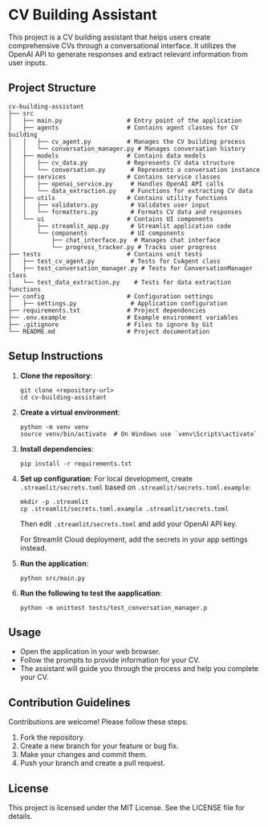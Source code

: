 # CV Building Assistant

This project is a CV building assistant that helps users create comprehensive CVs through a conversational interface. It utilizes the OpenAI API to generate responses and extract relevant information from user inputs.

## Project Structure

```
cv-building-assistant
├── src
│   ├── main.py                  # Entry point of the application
│   ├── agents                   # Contains agent classes for CV building
│   │   ├── cv_agent.py          # Manages the CV building process
│   │   └── conversation_manager.py # Manages conversation history
│   ├── models                   # Contains data models
│   │   ├── cv_data.py           # Represents CV data structure
│   │   └── conversation.py       # Represents a conversation instance
│   ├── services                 # Contains service classes
│   │   ├── openai_service.py     # Handles OpenAI API calls
│   │   └── data_extraction.py    # Functions for extracting CV data
│   ├── utils                    # Contains utility functions
│   │   ├── validators.py         # Validates user input
│   │   └── formatters.py         # Formats CV data and responses
│   └── ui                       # Contains UI components
│       ├── streamlit_app.py      # Streamlit application code
│       └── components            # UI components
│           ├── chat_interface.py  # Manages chat interface
│           └── progress_tracker.py # Tracks user progress
├── tests                        # Contains unit tests
│   ├── test_cv_agent.py          # Tests for CvAgent class
│   ├── test_conversation_manager.py # Tests for ConversationManager class
│   └── test_data_extraction.py    # Tests for data extraction functions
├── config                       # Configuration settings
│   ├── settings.py               # Application configuration
├── requirements.txt             # Project dependencies
├── .env.example                 # Example environment variables
├── .gitignore                   # Files to ignore by Git
└── README.md                    # Project documentation
```

## Setup Instructions

1. **Clone the repository**:
   ```
   git clone <repository-url>
   cd cv-building-assistant
   ```

2. **Create a virtual environment**:
   ```
   python -m venv venv
   source venv/bin/activate  # On Windows use `venv\Scripts\activate`
   ```

3. **Install dependencies**:
   ```
   pip install -r requirements.txt
   ```

4. **Set up configuration**:
   For local development, create `.streamlit/secrets.toml` based on `.streamlit/secrets.toml.example`:
   ```
   mkdir -p .streamlit
   cp .streamlit/secrets.toml.example .streamlit/secrets.toml
   ```
   Then edit `.streamlit/secrets.toml` and add your OpenAI API key.
   
   For Streamlit Cloud deployment, add the secrets in your app settings instead.

5. **Run the application**:
   ```
   python src/main.py
   ```
6. **Run the following to test the aapplication**:
   ```
   python -m unittest tests/test_conversation_manager.p
   ```

## Usage

- Open the application in your web browser.
- Follow the prompts to provide information for your CV.
- The assistant will guide you through the process and help you complete your CV.

## Contribution Guidelines

Contributions are welcome! Please follow these steps:

1. Fork the repository.
2. Create a new branch for your feature or bug fix.
3. Make your changes and commit them.
4. Push your branch and create a pull request.

## License

This project is licensed under the MIT License. See the LICENSE file for details.